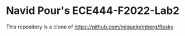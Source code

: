 # Navid Pour's ECE444-F2022-Lab2
This repository is a clone of https://github.com/miguelgrinberg/flasky